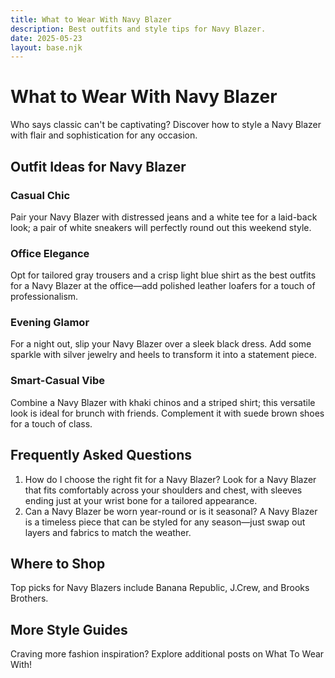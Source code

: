 ```yaml
---  
title: What to Wear With Navy Blazer  
description: Best outfits and style tips for Navy Blazer.  
date: 2025-05-23  
layout: base.njk  
---
```


# What to Wear With Navy Blazer

Who says classic can't be captivating? Discover how to style a Navy Blazer with flair and sophistication for any occasion.

## Outfit Ideas for Navy Blazer

### Casual Chic
Pair your Navy Blazer with distressed jeans and a white tee for a laid-back look; a pair of white sneakers will perfectly round out this weekend style.

### Office Elegance
Opt for tailored gray trousers and a crisp light blue shirt as the best outfits for a Navy Blazer at the office—add polished leather loafers for a touch of professionalism.

### Evening Glamor
For a night out, slip your Navy Blazer over a sleek black dress. Add some sparkle with silver jewelry and heels to transform it into a statement piece.

### Smart-Casual Vibe
Combine a Navy Blazer with khaki chinos and a striped shirt; this versatile look is ideal for brunch with friends. Complement it with suede brown shoes for a touch of class.

## Frequently Asked Questions

1. How do I choose the right fit for a Navy Blazer?
   Look for a Navy Blazer that fits comfortably across your shoulders and chest, with sleeves ending just at your wrist bone for a tailored appearance.
2. Can a Navy Blazer be worn year-round or is it seasonal?
   A Navy Blazer is a timeless piece that can be styled for any season—just swap out layers and fabrics to match the weather.

## Where to Shop

Top picks for Navy Blazers include Banana Republic, J.Crew, and Brooks Brothers.

## More Style Guides

Craving more fashion inspiration? Explore additional posts on What To Wear With!
